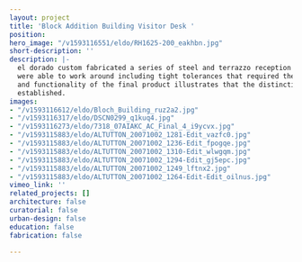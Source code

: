 ```yaml
---
layout: project
title: 'Block Addition Building Visitor Desk '
position: 
hero_image: "/v1593116551/eldo/RH1625-200_eakhbn.jpg"
short-description: ''
description: |-
  el dorado custom fabricated a series of steel and terrazzo reception desks for the lobby of the Bloch Building at Kansas City’s Nelson-Atkins Museum of Art. The lead architect provided initial schematic designs, having el dorado complete the detailing and construction. This project posed a number of constraints that el dorado fabricators
  were able to work around including tight tolerances that required the stainless steel skin panels be custom fit in the shop prior to finishing. The simplicity
  and functionality of the final product illustrates that the distinctions made between design and construction can be blurred and illustrates what can be accomplished when an effective dialogue and collaboration between designers and makers is
  established.
images:
- "/v1593116612/eldo/Bloch_Building_ruz2a2.jpg"
- "/v1593116317/eldo/DSCN0299_q1kuq4.jpg"
- "/v1593116273/eldo/7318_07AIAKC_AC_Final_4_i9ycvx.jpg"
- "/v1593115883/eldo/ALTUTTON_20071002_1281-Edit_vazfc0.jpg"
- "/v1593115883/eldo/ALTUTTON_20071002_1236-Edit_fpogqe.jpg"
- "/v1593115883/eldo/ALTUTTON_20071002_1310-Edit_wlwgqm.jpg"
- "/v1593115883/eldo/ALTUTTON_20071002_1294-Edit_gj5epc.jpg"
- "/v1593115883/eldo/ALTUTTON_20071002_1249_lftnx2.jpg"
- "/v1593115883/eldo/ALTUTTON_20071002_1264-Edit-Edit_oilnus.jpg"
vimeo_link: ''
related_projects: []
architecture: false
curatorial: false
urban-design: false
education: false
fabrication: false

---
```


